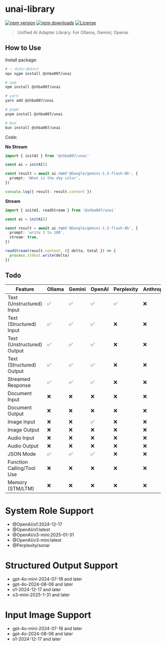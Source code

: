 # unai-library

<!-- automd:badges color=blue -->

[![npm version](https://img.shields.io/npm/v/@shba007/unai?color=blue)](https://npmjs.com/package/@shba007/unai)
[![npm downloads](https://img.shields.io/npm/dm/@shba007/unai?color=blue)](https://npmjs.com/package/@shba007/unai)
[![License](https://img.shields.io/npm/l/@shba007/unai?color=blue)](https://github.com/shba007/unai?tab=MIT-1-ov-file)

<!-- /automd -->

> Unified AI Adapter Library. For Ollama, Gemini, Openai

## How to Use

Install package:

<!-- automd:pm-install -->

```sh
# ✨ Auto-detect
npx nypm install @shba007/unai

# npm
npm install @shba007/unai

# yarn
yarn add @shba007/unai

# pnpm
pnpm install @shba007/unai

# bun
bun install @shba007/unai
```

<!-- /automd -->

Code:

<!-- automd:jsimport cjs cdn name="pkg" -->

**No Stream**

```ts
import { initAI } from '@shba007/unai'

const ai = initAI()

const result = await ai.run('@Google/gemini-1.5-flash-8b', {
  prompt: 'What is the sky color',
})

console.log({ result: result.content })
```

**Stream**

```ts
import { initAI, readStream } from '@shba007/unai'

const ai = initAI()

const result = await ai.run('@Google/gemini-1.5-flash-8b', {
  prompt: 'write 1 to 100',
  stream: true,
})

readStream(result.content, ({ delta, total }) => {
  process.stdout.write(delta)
})
```

## Todo

| **Feature**                | **Ollama** | **Gemini** | **OpenAI** | **Perplexity** | **Anthropic** |
| -------------------------- | ---------- | ---------- | ---------- | -------------- | ------------- |
| Text (Unstructured) Input  | ✅         | ✅         | ✅         | ✅             | ❌            |
| Text (Structured) Input    | ✅         | ✅         | ✅         | ❌             | ❌            |
| Text (Unstructured) Output | ✅         | ✅         | ✅         | ❌             | ❌            |
| Text (Structured) Output   | ✅         | ✅         | ✅         | ❌             | ❌            |
| Streamed Response          | ✅         | ✅         | ✅         | ❌             | ❌            |
| Document Input             | ❌         | ❌         | ❌         | ❌             | ❌            |
| Document Output            | ❌         | ❌         | ❌         | ❌             | ❌            |
| Image Input                | ❌         | ❌         | ✅         | ❌             | ❌            |
| Image Output               | ❌         | ❌         | ❌         | ❌             | ❌            |
| Audio Input                | ❌         | ❌         | ❌         | ❌             | ❌            |
| Audio Output               | ❌         | ❌         | ❌         | ❌             | ❌            |
| JSON Mode                  | ✅         | ✅         | ✅         | ❌             | ❌            |
| Function Calling/Tool Use  | ❌         | ❌         | ❌         | ❌             | ❌            |
| Memory (STM/LTM)           | ❌         | ❌         | ❌         | ❌             | ❌            |

# System Role Support

<!-- - @OpenAI/o1-mini:2024-09-12
- @OpenAI/o1-mini:latest
- @OpenAI/o1-preview:2024-09-12
- @OpenAI/o1-preview:latest -->

- @OpenAI/o1:2024-12-17
- @OpenAI/o1:latest
- @OpenAI/o3-mini:2025-01-31
- @OpenAI/o3-mini:latest
- @Perplexity/sonar

# Structured Output Support

- gpt-4o-mini-2024-07-18 and later
- gpt-4o-2024-08-06 and later
- o1-2024-12-17 and later
- o3-mini-2025-1-31 and later

# Input Image Support

- gpt-4o-mini-2024-07-18 and later
- gpt-4o-2024-08-06 and later
- o1-2024-12-17 and later
